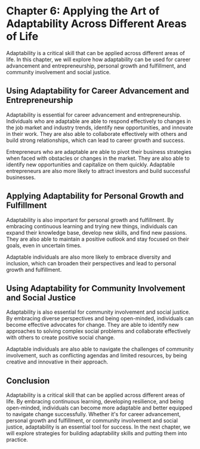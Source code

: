 Chapter 6: Applying the Art of Adaptability Across Different Areas of Life
==========================================================================

Adaptability is a critical skill that can be applied across different areas of life. In this chapter, we will explore how adaptability can be used for career advancement and entrepreneurship, personal growth and fulfillment, and community involvement and social justice.

Using Adaptability for Career Advancement and Entrepreneurship
--------------------------------------------------------------

Adaptability is essential for career advancement and entrepreneurship. Individuals who are adaptable are able to respond effectively to changes in the job market and industry trends, identify new opportunities, and innovate in their work. They are also able to collaborate effectively with others and build strong relationships, which can lead to career growth and success.

Entrepreneurs who are adaptable are able to pivot their business strategies when faced with obstacles or changes in the market. They are also able to identify new opportunities and capitalize on them quickly. Adaptable entrepreneurs are also more likely to attract investors and build successful businesses.

Applying Adaptability for Personal Growth and Fulfillment
---------------------------------------------------------

Adaptability is also important for personal growth and fulfillment. By embracing continuous learning and trying new things, individuals can expand their knowledge base, develop new skills, and find new passions. They are also able to maintain a positive outlook and stay focused on their goals, even in uncertain times.

Adaptable individuals are also more likely to embrace diversity and inclusion, which can broaden their perspectives and lead to personal growth and fulfillment.

Using Adaptability for Community Involvement and Social Justice
---------------------------------------------------------------

Adaptability is also essential for community involvement and social justice. By embracing diverse perspectives and being open-minded, individuals can become effective advocates for change. They are able to identify new approaches to solving complex social problems and collaborate effectively with others to create positive social change.

Adaptable individuals are also able to navigate the challenges of community involvement, such as conflicting agendas and limited resources, by being creative and innovative in their approach.

Conclusion
----------

Adaptability is a critical skill that can be applied across different areas of life. By embracing continuous learning, developing resilience, and being open-minded, individuals can become more adaptable and better equipped to navigate change successfully. Whether it's for career advancement, personal growth and fulfillment, or community involvement and social justice, adaptability is an essential tool for success. In the next chapter, we will explore strategies for building adaptability skills and putting them into practice.
